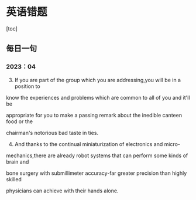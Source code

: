 # 英语错题

[toc]

## 每日一句

### 2023：04

3. If you are part of the group which you are addressing,you will be in a position to 

know the experiences and problems which are common to all of you and it'll be 

appropriate for you to make a passing remark about the inedible canteen food or the 

chairman's notorious bad taste in ties.



4. And thanks to the continual miniaturization of electronics and micro-

mechanics,there are already robot systems that can perform some kinds of brain and 

bone surgery with submillimeter accuracy-far greater precision than highly skilled 

physicians can achieve with their hands alone.

